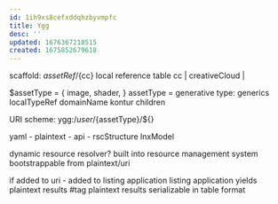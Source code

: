 ```yaml
---
id: 1ih9xs8cefxddqhzbyvmpfc
title: Ygg
desc: ''
updated: 1676367218515
created: 1675852679618
---
```

scaffold:
  ${assetRef}/${cc}
  local reference table
    cc | creativeCloud |

$assetType = { image, shader, }
assetType = generative type:
  generics
  localTypeRef domainName
    kontur children

URI scheme:
ygg:/${user}/${assetType}/${}

yaml - plaintext - api - rscStructure lnxModel

dynamic resource resolver?
built into resource management system
bootstrappable from plaintext/uri

if added to uri - added to listing application
listing application yields plaintext results #tag
plaintext results serializable in table format
